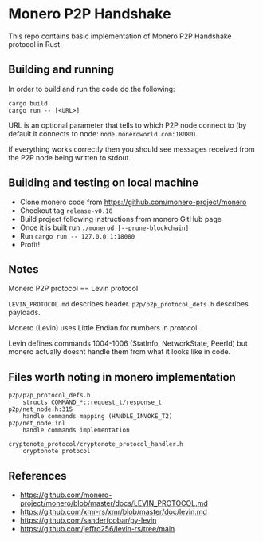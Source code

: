 Monero P2P Handshake
====================

This repo contains basic implementation of Monero P2P Handshake protocol
in Rust.


Building and running
--------------------

In order to build and run the code do the following:

    cargo build
    cargo run -- [<URL>]

URL is an optional parameter that tells to which P2P node connect to
(by default it connects to node: `node.moneroworld.com:18080`).

If everything works correctly then you should see messages received from
the P2P node being written to stdout.


Building and testing on local machine
-------------------------------------

- Clone monero code from <https://github.com/monero-project/monero>
- Checkout tag `release-v0.18`
- Build project following instructions from monero GitHub page
- Once it is built run `./monerod [--prune-blockchain]`
- Run `cargo run -- 127.0.0.1:18080`
- Profit!


Notes
-----

Monero P2P protocol == Levin protocol

`LEVIN_PROTOCOL.md` describes header.
`p2p/p2p_protocol_defs.h` describes payloads.

Monero (Levin) uses Little Endian for numbers in protocol.

Levin defines commands 1004-1006 (StatInfo, NetworkState, PeerId) but
monero actually doesnt handle them from what it looks like in code.


Files worth noting in monero implementation
-------------------------------------------

    p2p/p2p_protocol_defs.h
        structs COMMAND_*::request_t/response_t
    p2p/net_node.h:315
        handle commands mapping (HANDLE_INVOKE_T2)
    p2p/net_node.inl
        handle commands implementation

    cryptonote_protocol/cryptonote_protocol_handler.h
        cryptonote protocol


References
----------

- <https://github.com/monero-project/monero/blob/master/docs/LEVIN_PROTOCOL.md>
- <https://github.com/xmr-rs/xmr/blob/master/doc/levin.md>
- <https://github.com/sanderfoobar/py-levin>
- <https://github.com/jeffro256/levin-rs/tree/main>
